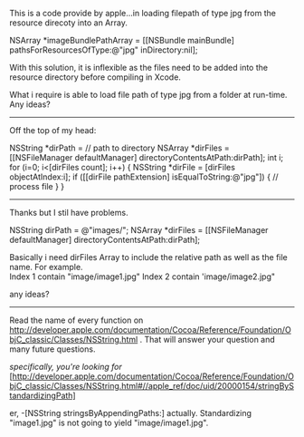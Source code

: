 This is a code provide by apple...in loading filepath of  type jpg from the resource direcoty into an Array.
    
 NSArray *imageBundlePathArray = [[NSBundle mainBundle] pathsForResourcesOfType:@"jpg" inDirectory:nil];

With this solution, it is inflexible as the files need to be added into the resource directory before compiling in Xcode.

What i require is able to load file path of type jpg from a folder at run-time.  Any ideas?

----

Off the top of my head:
    
 NSString *dirPath = // path to directory
 NSArray *dirFiles = [[NSFileManager defaultManager] directoryContentsAtPath:dirPath];
 int i;
 for (i=0; i<[dirFiles count]; i++)
 {
 	NSString *dirFile = [dirFiles objectAtIndex:i];
 	if ([[dirFile pathExtension] isEqualToString:@"jpg"])
 	{
 		// process file
 	}
 }


----

Thanks but I stil have problems.

    
 NSString dirPath = @"images/";
 NSArray *dirFiles = [[NSFileManager defaultManager] directoryContentsAtPath:dirPath];


Basically i need dirFiles Array to include the relative path as well as the file name.  For example.  
Index 1 contain "image/image1.jpg"
Index 2 contain 'image/image2.jpg"

any ideas?

----

Read the name of every function on http://developer.apple.com/documentation/Cocoa/Reference/Foundation/ObjC_classic/Classes/NSString.html .   That will answer your question and many future questions.

*specifically, you're looking for*  [http://developer.apple.com/documentation/Cocoa/Reference/Foundation/ObjC_classic/Classes/NSString.html#//apple_ref/doc/uid/20000154/stringByStandardizingPath]

er,     -[NSString stringsByAppendingPaths:] actually.  Standardizing "image1.jpg" is not going to yield "image/image1.jpg".
